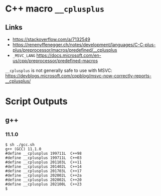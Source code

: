 # C++ macro `__cplusplus`



## Links
- https://stackoverflow.com/a/7132549
- https://renenyffenegger.ch/notes/development/languages/C-C-plus-plus/preprocessor/macros/predefined/__cplusplus
- `_MSVC_LANG` https://docs.microsoft.com/en-us/cpp/preprocessor/predefined-macros

`__cplusplus` is not generally safe to use with MSVC:
https://devblogs.microsoft.com/cppblog/msvc-now-correctly-reports-__cplusplus/



# Script Outputs
## g++
### 11.1.0
```
$ sh ./gcc.sh
g++ (GCC) 11.1.0
#define __cplusplus 199711L  C++98
#define __cplusplus 199711L  C++03
#define __cplusplus 201103L  C++11
#define __cplusplus 201402L  C++14
#define __cplusplus 201703L  C++17
#define __cplusplus 202002L  C++2a
#define __cplusplus 202002L  C++20
#define __cplusplus 202100L  C++23
$ 
```
